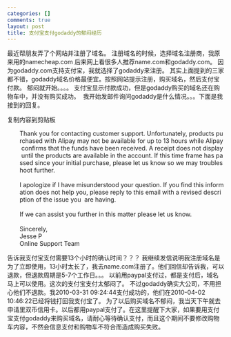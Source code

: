 ```yaml
--- 
categories: []
comments: true
layout: post
title: 支付宝支付godaddy的郁闷经历
---
```

最近帮朋友弄了个网站并注册了域名。
注册域名的时候，选择域名注册商，我原来用的namecheap.com 后来网上看很多人推荐name.com和godaddy.com。
因为godaddy.com支持支付宝，我就选择了godaddy来注册。
其实上面提到的三家都不错，godaddy域名价格最便宜。按照网站提示注册，购买域名，然后支付宝付款。
郁闷就开始。。。。
支付宝显示付款成功，但是godaddy购买的域名还在购物车中，并没有购买成功。
<img alt="" src="http://xinlogs.com/attachment/1270399710_88541213.jpg">
我开始发邮件询问godaddy是什么情况。。。下面是我接到的回复。
<div class="codeText">
<span class="copyCodeText" onclick="copyIdText('code_5777');" style="cursor: pointer">复制内容到剪贴板</span>
<div id="code_5777">
<ol class="dp-xml" style="border-bottom: 0px; border-left: 0px; list-style-type: none; margin-left: 5px; border-top: 0px; border-right: 0px">
<li class="alt"><span><span>Thank you for contacting customer support. Unfortunately, products purchased with Alipay may not be available for up to 13 hours while Alipay confirms that the funds have been received. A receipt does not display until the products are available in the account. If this time frame has passed since your initial purchase, please let us know so we may troubleshoot further.   </span></span></li>
    <li><span>  </span></li>
    <li class="alt"><span>I apologize if I have misunderstood your question. If you find this information does not help you, please reply to this email with a revised description of the issue you  are having.   </span></li>
    <li><span>  </span></li>
    <li class="alt"><span>If we can assist you further in this matter please let us know.   </span></li>
    <li><span>  </span></li>
    <li class="alt"><span>Sincerely,   </span></li>
    <li><span>Jesse P   </span></li>
    <li class="alt"><span>Online Support Team  </span></li>
</ol>
</div>
<link rel="stylesheet" type="text/css" href="http://www.xinlogs.com/editor/fckeditor/editor/plugins/insertcode/insertcode.css">
<script language="javascript" src="http://www.xinlogs.com/editor/fckeditor/editor/plugins/insertcode/excute.js" type="text/javascript"></script>
</div>
告诉我支付宝支付需要13个小时的确认时间？？？
我继续发信说明我注册域名是为了立即使用，13小时太长了，我去name.com注册了。他们回信却告诉我，可以退款，但退款周期是5-7个工作日。。。
以前用paypal支付过，都是支付后，域名马上可以使用。这次的支付宝支付太郁闷了。
不过godaddy确实大公司，不用担心他们不退款。我2010-03-31 09:24:44支付成功的，他们在2010-04-02 10:46:22已经将钱打回我支付宝了。
为了以后购买域名不郁闷，我当天下午就去申请里双币信用卡。以后都用paypal支付了。在这里提醒下大家，如果要用支付宝支付godaddy来购买域名，请耐心等待确认支付，而且这个期间不要修改购物车内容，不然会信息支付和购物车不符合而造成购买失败。
